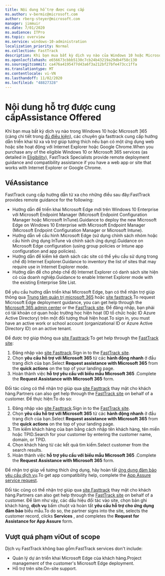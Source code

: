 ```yaml
---
title: Nội dung hỗ trợ được cung cấp
ms.author: v-bermic@microsoft.com
author: rberg-steyer@microsoft.com
manager: jimmuir
ms.date: 7/01/2020
ms.audience: ITPro
ms.topic: overview
ms.service: windows-10-administration
localization_priority: Normal
ms.collection: FastTrack
description: Khi bạn mua bất kỳ dịch vụ nào của Windows 10 hoặc Microsoft 365 (càng chi tiết trong các gói dịch vụ và gói đủ điều kiện), thì các chuyên gia FastTrack cung cấp hướng dẫn triển khai từ xa và hỗ trợ tương thích nếu bạn có một ứng dụng web hoặc site hoạt động với Internet Explorer hoặc Google Chrome.
ms.openlocfilehash: e656673cbbb5130c7cb24b43219a29db4f58c130
ms.sourcegitcommit: ca476a4195477d43a6f3a212bf27bfe473cc1ffa
ms.translationtype: MT
ms.contentlocale: vi-VN
ms.lasthandoff: 11/02/2020
ms.locfileid: "48827328"
---
```

# <a name="assistance-offered"></a><span data-ttu-id="a120e-103">Nội dung hỗ trợ được cung cấp</span><span class="sxs-lookup"><span data-stu-id="a120e-103">Assistance Offered</span></span>

<span data-ttu-id="a120e-104">Khi bạn mua bất kỳ dịch vụ nào trong Windows 10 hoặc Microsoft 365 (càng chi tiết trong [đủ điều kiện](eligibility.md)), các chuyên gia fasttrack cung cấp hướng dẫn triển khai từ xa và trợ giúp tương thích nếu bạn có một ứng dụng web hoặc site hoạt động với Internet Explorer hoặc Google Chrome.</span><span class="sxs-lookup"><span data-stu-id="a120e-104">When you purchase any of the eligible Windows 10 or Microsoft 365 services (as detailed in [Eligibility](eligibility.md)), FastTrack Specialists provide remote deployment guidance and compatibility assistance if you have a web app or site that works with Internet Explorer or Google Chrome.</span></span> 

## <a name="assistance"></a><span data-ttu-id="a120e-105">Về</span><span class="sxs-lookup"><span data-stu-id="a120e-105">Assistance</span></span>

<span data-ttu-id="a120e-106">FastTrack cung cấp hướng dẫn từ xa cho những điều sau đây:</span><span class="sxs-lookup"><span data-stu-id="a120e-106">FastTrack provides remote guidance for the following:</span></span>
- <span data-ttu-id="a120e-107">Hướng dẫn để triển khai Microsoft Edge mới trên Windows 10 Enterprise với Microsoft Endpoint Manager (Microsoft Endpoint Configuration Manager hoặc Microsoft InTune).</span><span class="sxs-lookup"><span data-stu-id="a120e-107">Guidance to deploy the new Microsoft Edge on Windows 10 Enterprise with Microsoft Endpoint Manager (Microsoft Endpoint Configuration Manager or Microsoft Intune).</span></span>
- <span data-ttu-id="a120e-108">Hướng dẫn về cấu hình Microsoft Edge (sử dụng chính sách nhóm hoặc cấu hình ứng dụng InTune và chính sách ứng dụng).</span><span class="sxs-lookup"><span data-stu-id="a120e-108">Guidance on Microsoft Edge configuration (using group policies or Intune app configuration and app policies).</span></span>
- <span data-ttu-id="a120e-109">Hướng dẫn để kiểm kê danh sách các site có thể yêu cầu sử dụng trong chế độ Internet Explorer.</span><span class="sxs-lookup"><span data-stu-id="a120e-109">Guidance to inventory the list of sites that may require use in Internet Explorer mode.</span></span>
- <span data-ttu-id="a120e-110">Hướng dẫn để cho phép chế độ Internet Explorer có danh sách site hiện có của doanh nghiệp.</span><span class="sxs-lookup"><span data-stu-id="a120e-110">Guidance to enable Internet Explorer mode with the existing Enterprise Site List.</span></span>

<span data-ttu-id="a120e-111">Để yêu cầu hướng dẫn triển khai Microsoft Edge, bạn có thể nhận trợ giúp thông qua [Trung tâm quản trị microsoft 365](https://go.microsoft.com/fwlink/?linkid=2032704) hoặc [site fasttrack](https://go.microsoft.com/fwlink/?linkid=780698).</span><span class="sxs-lookup"><span data-stu-id="a120e-111">To request Microsoft Edge deployment guidance, you can get help through the [Microsoft 365 admin center](https://go.microsoft.com/fwlink/?linkid=2032704) or the [FastTrack site](https://go.microsoft.com/fwlink/?linkid=780698).</span></span> <span data-ttu-id="a120e-112">Để đăng nhập, bạn phải có tài khoản cơ quan hoặc trường học hiện hoạt (ID tổ chức hoặc ID Azure Active Directory) trên một đối tượng thuê hiện hoạt.</span><span class="sxs-lookup"><span data-stu-id="a120e-112">To sign in, you must have an active work or school account (organizational ID or Azure Active Directory ID) on an active tenant.</span></span> 

<span data-ttu-id="a120e-113">Để được trợ giúp thông qua [site Fasttrack](https://go.microsoft.com/fwlink/?linkid=780698):</span><span class="sxs-lookup"><span data-stu-id="a120e-113">To get help through the [FastTrack site](https://go.microsoft.com/fwlink/?linkid=780698):</span></span> 
1.    <span data-ttu-id="a120e-114">Đăng nhập vào [site Fasttrack](https://go.microsoft.com/fwlink/?linkid=780698).</span><span class="sxs-lookup"><span data-stu-id="a120e-114">Sign in to the [FastTrack site](https://go.microsoft.com/fwlink/?linkid=780698).</span></span> 
2.    <span data-ttu-id="a120e-115">Chọn **yêu cầu hỗ trợ với Microsoft 365** từ các **hành động nhanh** ở đầu trang đích của bạn.</span><span class="sxs-lookup"><span data-stu-id="a120e-115">Select **Request assistance with Microsoft 365** from the **quick actions** on the top of your landing page.</span></span>
3.    <span data-ttu-id="a120e-116">Hoàn thành việc **hỗ trợ yêu cầu với biểu mẫu Microsoft 365** .</span><span class="sxs-lookup"><span data-stu-id="a120e-116">Complete the **Request Assistance with Microsoft 365** form.</span></span>
  
<span data-ttu-id="a120e-117">Đối tác cũng có thể nhận trợ giúp qua [site Fasttrack](https://go.microsoft.com/fwlink/?linkid=780698) thay mặt cho khách hàng.</span><span class="sxs-lookup"><span data-stu-id="a120e-117">Partners can also get help through the [FastTrack site](https://go.microsoft.com/fwlink/?linkid=780698) on behalf of a customer.</span></span> <span data-ttu-id="a120e-118">Để thực hiện:</span><span class="sxs-lookup"><span data-stu-id="a120e-118">To do so:</span></span>
1.    <span data-ttu-id="a120e-119">Đăng nhập vào [site Fasttrack](https://go.microsoft.com/fwlink/?linkid=780698).</span><span class="sxs-lookup"><span data-stu-id="a120e-119">Sign in to the [FastTrack site](https://go.microsoft.com/fwlink/?linkid=780698).</span></span> 
2.    <span data-ttu-id="a120e-120">Chọn **yêu cầu hỗ trợ với Microsoft 365** từ các **hành động nhanh** ở đầu trang đích của bạn.</span><span class="sxs-lookup"><span data-stu-id="a120e-120">Select **Request assistance with Microsoft 365** from the **quick actions** on the top of your landing page.</span></span>
3.    <span data-ttu-id="a120e-121">Tìm kiếm khách hàng của bạn bằng cách nhập tên khách hàng, tên miền hoặc TPID.</span><span class="sxs-lookup"><span data-stu-id="a120e-121">Search for your customer by entering the customer name, domain, or TPID.</span></span>
4.    <span data-ttu-id="a120e-122">Chọn khách hàng từ các kết quả tìm kiếm.</span><span class="sxs-lookup"><span data-stu-id="a120e-122">Select customer from the search results.</span></span>
5.    <span data-ttu-id="a120e-123">Hoàn thành việc **hỗ trợ yêu cầu với biểu mẫu Microsoft 365** .</span><span class="sxs-lookup"><span data-stu-id="a120e-123">Complete the **Request Assistance with Microsoft 365** form.</span></span>
 
<span data-ttu-id="a120e-124">Để nhận trợ giúp về tương thích ứng dụng, hãy hoàn tất [ứng dụng đảm bảo yêu cầu dịch vụ](https://go.microsoft.com/fwlink/?linkid=2022721).</span><span class="sxs-lookup"><span data-stu-id="a120e-124">To get app compatibility help, complete the [App Assure service request](https://go.microsoft.com/fwlink/?linkid=2022721).</span></span>

<span data-ttu-id="a120e-125">Đối tác cũng có thể nhận trợ giúp qua [site Fasttrack](https://go.microsoft.com/fwlink/?linkid=780698) thay mặt cho khách hàng.</span><span class="sxs-lookup"><span data-stu-id="a120e-125">Partners can also get help through the [FastTrack site](https://go.microsoft.com/fwlink/?linkid=780698) on behalf of a customer.</span></span> <span data-ttu-id="a120e-126">Để làm như vậy, các dấu hiệu đối tác vào site, chọn bản ghi khách hàng, **dịch vụ** bấm chuột và hoàn tất **yêu cầu hỗ trợ cho ứng dụng đảm bảo** biểu mẫu.</span><span class="sxs-lookup"><span data-stu-id="a120e-126">To do so, the partner signs into the site, selects the customer record, clicks **Services** , and completes the **Request for Assistance for App Assure** form.</span></span>

## <a name="out-of-scope"></a><span data-ttu-id="a120e-127">Vượt quá phạm vi</span><span class="sxs-lookup"><span data-stu-id="a120e-127">Out of scope</span></span>

<span data-ttu-id="a120e-128">Dịch vụ FastTrack không bao gồm:</span><span class="sxs-lookup"><span data-stu-id="a120e-128">FastTrack services don't include:</span></span>
- <span data-ttu-id="a120e-129">Quản lý dự án triển khai Microsoft Edge của khách hàng.</span><span class="sxs-lookup"><span data-stu-id="a120e-129">Project management of the customer's Microsoft Edge deployment.</span></span>
- <span data-ttu-id="a120e-130">Hỗ trợ trên site.</span><span class="sxs-lookup"><span data-stu-id="a120e-130">On-site support.</span></span>

